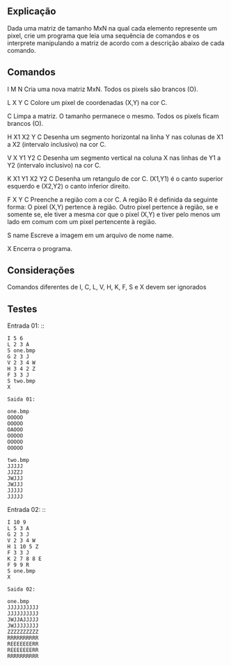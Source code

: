 Explicação
----------
Dada uma matriz de tamanho MxN na qual cada elemento represente um pixel, crie
um programa que leia uma sequência de comandos e os interprete manipulando a
matriz de acordo com a descrição abaixo de cada comando.

Comandos
--------
I M N
Cria uma nova matriz MxN. Todos os pixels são brancos (O).

L X Y C
Colore um pixel de coordenadas (X,Y) na cor C.

C
Limpa a matriz. O tamanho permanece o mesmo. Todos os pixels ficam brancos (O).

H X1 X2 Y C
Desenha um segmento horizontal na linha Y nas colunas de X1 a X2 (intervalo
inclusivo) na cor C.

V X Y1 Y2 C
Desenha um segmento vertical na coluna X nas linhas de Y1 a Y2 (intervalo
inclusivo) na cor C.

K X1 Y1 X2 Y2 C
Desenha um retangulo de cor C. (X1,Y1) é o canto superior esquerdo e (X2,Y2) o
canto inferior direito.

F X Y C
Preenche a região com a cor C. A região R é definida da seguinte forma:
O pixel (X,Y) pertence à região. Outro pixel pertence à região, se e somente se,
ele tiver a mesma cor que o pixel (X,Y) e tiver pelo menos um lado em comum com
um pixel pertencente à região.

S name
Escreve a imagem em um arquivo de nome name.

X
Encerra o programa.

Considerações
-------------
Comandos diferentes de I, C, L, V, H, K, F, S e X devem ser ignorados

Testes
------

Entrada 01: ::

	I 5 6
	L 2 3 A
	S one.bmp
	G 2 3 J
	V 2 3 4 W
	H 3 4 2 Z
	F 3 3 J
	S two.bmp
	X

	Saida 01:

	one.bmp
	OOOOO
	OOOOO
	OAOOO
	OOOOO
	OOOOO
	OOOOO

	two.bmp
	JJJJJ
	JJZZJ
	JWJJJ
	JWJJJ
	JJJJJ
	JJJJJ

Entrada 02: ::

	I 10 9
	L 5 3 A
	G 2 3 J
	V 2 3 4 W
	H 1 10 5 Z
	F 3 3 J
	K 2 7 8 8 E
	F 9 9 R
	S one.bmp
	X
	
	Saida 02:
	
	one.bmp
	JJJJJJJJJJ
	JJJJJJJJJJ
	JWJJAJJJJJ
	JWJJJJJJJJ
	ZZZZZZZZZZ
	RRRRRRRRRR
	REEEEEEERR
	REEEEEEERR
	RRRRRRRRRR

